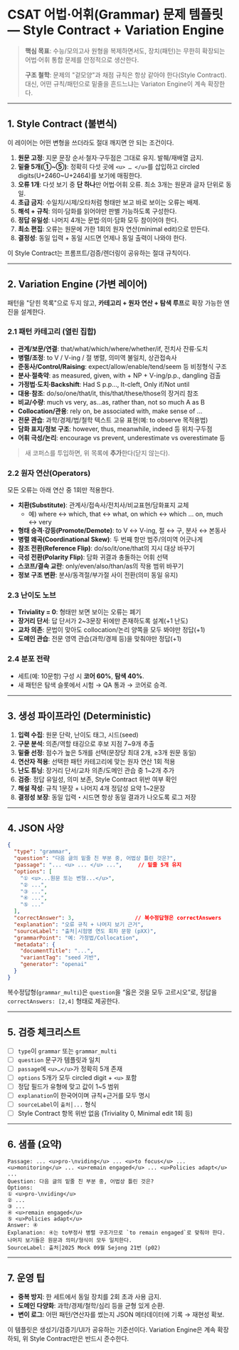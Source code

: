 # CSAT 어법·어휘(Grammar) 문제 템플릿 — Style Contract + Variation Engine

> **핵심 목표**: 수능/모의고사 원형을 복제하면서도, 장치(패턴)는 무한히 확장되는 어법·어휘 통합 문제를 안정적으로 생산한다.
>
> **구조 철학**: 문제의 "겉모양"과 채점 규칙은 항상 같아야 한다(Style Contract). 대신, 어떤 규칙/패턴으로 밑줄을 흔드느냐는 Variaton Engine이 계속 확장한다.

---

## 1. Style Contract (불변식)

이 레이어는 어떤 변형을 쓰더라도 절대 깨지면 안 되는 조건이다.

1. **원문 고정**: 지문 문장 순서·철자·구두점은 그대로 유지. 발췌/재배열 금지.
2. **밑줄 5개(①~⑤)**: 정확히 다섯 곳에 `<u> … </u>`를 삽입하고 circled digits(U+2460~U+2464)를 보기에 매핑한다.
3. **오류 1개**: 다섯 보기 중 **단 하나**만 어법·어휘 오류. 최소 3개는 원문과 글자 단위로 동일.
4. **초급 금지**: 수일치/시제/오타처럼 형태만 보고 바로 보이는 오류는 배제.
5. **해석 + 규칙**: 의미·담화를 읽어야만 판별 가능하도록 구성한다.
6. **정답 유일성**: 나머지 4개는 문법·의미·담화 모두 참이어야 한다.
7. **최소 편집**: 오류는 원문에 가한 1회의 원자 연산(minimal edit)으로 만든다.
8. **결정성**: 동일 입력 + 동일 시드면 언제나 동일 출력이 나와야 한다.

이 Style Contract는 프롬프트/검증/렌더링이 공유하는 절대 규칙이다.

---

## 2. Variation Engine (가변 레이어)

패턴을 "닫힌 목록"으로 두지 않고, **카테고리 + 원자 연산 + 탐색 루프**로 확장 가능한 엔진을 설계한다.

### 2.1 패턴 카테고리 (열린 집합)

* **관계/보문/연결**: that/what/which/where/whether/if, 전치사 잔류·도치
* **병렬/조정**: to V / V-ing / 절 병렬, 의미역 불일치, 상관접속사
* **준동사/Control/Raising**: expect/allow/enable/tend/seem 등 비정형식 구조
* **분사·절축약**: as measured, given, with + NP + V-ing/p.p., dangling 검출
* **가정법·도치·Backshift**: Had S p.p…, It-cleft, Only if/Not until
* **대용·참조**: do/so/one/that/it, this/that/these/those의 장거리 참조
* **비교/수량**: much vs very, as…as, rather than, not so much A as B
* **Collocation/관용**: rely on, be associated with, make sense of …
* **전문 관습**: 과학/경제/법/철학 텍스트 고유 표현(예: to observe 목적용법)
* **담화 표지/정보 구조**: however, thus, meanwhile, indeed 등 위치·구두점
* **어휘 극성/논리**: encourage vs prevent, underestimate vs overestimate 등

> 새 코퍼스를 투입하면, 위 목록에 **추가**한다(닫지 않는다).

### 2.2 원자 연산(Operators)

모든 오류는 아래 연산 중 1회만 적용한다.

* **치환(Substitute)**: 관계사/접속사/전치사/비교표현/담화표지 교체
  * 예) where ↔ which, that ↔ what, on which ↔ which … on, much ↔ very
* **형태 승격·강등(Promote/Demote)**: to V ↔ V-ing, 절 ↔ 구, 분사 ↔ 본동사
* **병렬 왜곡(Coordinational Skew)**: 두 번째 항만 범주/의미역 어긋나게
* **참조 전환(Reference Flip)**: do/so/it/one/that의 지시 대상 바꾸기
* **극성 전환(Polarity Flip)**: 담화 귀결과 충돌하는 어휘 선택
* **스코프/결속 교란**: only/even/also/than/as의 작용 범위 바꾸기
* **정보 구조 변환**: 분사/동격절/부가절 사이 전환(의미 동일 유지)

### 2.3 난이도 노브

* **Triviality = 0**: 형태만 보면 보이는 오류는 폐기
* **장거리 단서**: 답 단서가 2~3문장 뒤에만 존재하도록 설계(+1 난도)
* **교차 의존**: 문법이 맞아도 collocation/논리 양쪽을 모두 봐야만 정답(+1)
* **도메인 관습**: 전문 영역 관습(과학/경제 등)을 맞춰야만 정답(+1)

### 2.4 분포 전략

* 세트(예: 10문항) 구성 시 **코어 60%**, **탐색 40%**.
* 새 패턴은 탐색 슬롯에서 시험 → QA 통과 → 코어로 승격.

---

## 3. 생성 파이프라인 (Deterministic)

1. **입력 수집**: 원문 단락, 난이도 태그, 시드(seed)
2. **구문 분석**: 의존/역할 태깅으로 후보 지점 7~9개 추출
3. **밑줄 선정**: 점수가 높은 5개를 선택(문장당 최대 2개, ≥3개 원문 동일)
4. **연산자 적용**: 선택한 패턴 카테고리에 맞는 원자 연산 1회 적용
5. **난도 튜닝**: 장거리 단서/교차 의존/도메인 관습 중 1~2개 추가
6. **검증**: 정답 유일성, 의미 보존, Style Contract 위반 여부 확인
7. **해설 작성**: 규칙 1문장 + 나머지 4개 정답성 요약 1~2문장
8. **결정성 보장**: 동일 입력・시드면 항상 동일 결과가 나오도록 로그 저장

---

## 4. JSON 사양

```json
{
  "type": "grammar",
  "question": "다음 글의 밑줄 친 부분 중, 어법상 틀린 것은?",
  "passage": "... <u> ... </u> ...",     // 밑줄 5개 유지
  "options": [
    "① <u>...원문 또는 변형...</u>",
    "② ...",
    "③ ...",
    "④ ...",
    "⑤ ..."
  ],
  "correctAnswer": 3,                   // 복수정답형은 correctAnswers
  "explanation": "오류 규칙 + 나머지 보기 근거",
  "sourceLabel": "출처│시험명 연도 회차 문항 (pXX)",
  "grammarPoint": "예: 가정법/Collocation",
  "metadata": {
    "documentTitle": "...",
    "variantTag": "seed 기반",
    "generator": "openai"
  }
}
```

복수정답형(`grammar_multi`)은 `question`을 “옳은 것을 모두 고르시오”로, 정답을 `correctAnswers: [2,4]` 형태로 제공한다.

---

## 5. 검증 체크리스트

- [ ] `type`이 `grammar` 또는 `grammar_multi`
- [ ] `question` 문구가 템플릿과 일치
- [ ] `passage`에 `<u>…</u>`가 정확히 5개 존재
- [ ] `options` 5개가 모두 circled digit + `<u>` 포함
- [ ] 정답 필드가 유형에 맞고 값이 1~5 범위
- [ ] `explanation`이 한국어이며 규칙+근거를 모두 명시
- [ ] `sourceLabel`이 `출처│...` 형식
- [ ] Style Contract 항목 위반 없음 (Triviality 0, Minimal edit 1회 등)

---

## 6. 샘플 (요약)

```
Passage: ... <u>pro-\nviding</u> ... <u>to focus</u> ... <u>monitoring</u> ... <u>remain engaged</u> ... <u>Policies adapt</u> ...
Question: 다음 글의 밑줄 친 부분 중, 어법상 틀린 것은?
Options:
① <u>pro-\nviding</u>
② ...
③ ...
④ <u>remain engaged</u>
⑤ <u>Policies adapt</u>
Answer: ④
Explanation: ④는 to부정사 병렬 구조가므로 `to remain engaged`로 맞춰야 한다. 나머지 보기들은 원문과 의미/형식이 모두 일치한다.
SourceLabel: 출처│2025 Mock 09월 Sejong 21번 (p02)
```

---

## 7. 운영 팁

* **중복 방지**: 한 세트에서 동일 장치를 2회 초과 사용 금지.
* **도메인 다양화**: 과학/경제/철학/심리 등을 균형 있게 순환.
* **변이 로그**: 어떤 패턴/연산자를 썼는지 JSON 메타데이터에 기록 → 재현성 확보.

이 템플릿은 생성기/검증기/UI가 공유하는 기준선이다. Variation Engine은 계속 확장하되, 위 Style Contract만은 반드시 준수한다.

